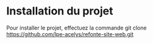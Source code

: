 # Installation du projet

Pour installer le projet, effectuez la commande git clone https://github.com/lpe-acelys/refonte-site-web.git

